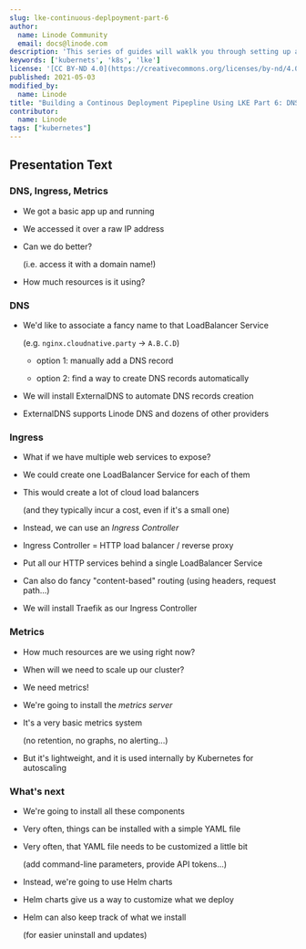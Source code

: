 ```yaml
---
slug: lke-continuous-deplpoyment-part-6
author:
  name: Linode Community
  email: docs@linode.com
description: 'This series of guides will waklk you through setting up a continous deployment pipeline on LKE.'
keywords: ['kubernets', 'k8s', 'lke']
license: '[CC BY-ND 4.0](https://creativecommons.org/licenses/by-nd/4.0)'
published: 2021-05-03
modified_by:
  name: Linode
title: "Building a Continous Deployment Pipepline Using LKE Part 6: DNS, Ingress, and Metrics"
contributor:
  name: Linode
tags: ["kubernetes"]
---
```


## Presentation Text

### DNS, Ingress, Metrics

- We got a basic app up and running

- We accessed it over a raw IP address

- Can we do better?

  (i.e. access it with a domain name!)

- How much resources is it using?

### DNS

- We'd like to associate a fancy name to that LoadBalancer Service

  (e.g. `nginx.cloudnative.party` → `A.B.C.D`)

  - option 1: manually add a DNS record

  - option 2: find a way to create DNS records automatically

- We will install ExternalDNS to automate DNS records creation

- ExternalDNS supports Linode DNS and dozens of other providers

### Ingress

- What if we have multiple web services to expose?

- We could create one LoadBalancer Service for each of them

- This would create a lot of cloud load balancers

  (and they typically incur a cost, even if it's a small one)

- Instead, we can use an *Ingress Controller*

- Ingress Controller = HTTP load balancer / reverse proxy

- Put all our HTTP services behind a single LoadBalancer Service

- Can also do fancy "content-based" routing (using headers, request path...)

- We will install Traefik as our Ingress Controller

### Metrics

- How much resources are we using right now?

- When will we need to scale up our cluster?

- We need metrics!

- We're going to install the *metrics server*

- It's a very basic metrics system

  (no retention, no graphs, no alerting...)

- But it's lightweight, and it is used internally by Kubernetes for autoscaling

### What's next

- We're going to install all these components

- Very often, things can be installed with a simple YAML file

- Very often, that YAML file needs to be customized a little bit

  (add command-line parameters, provide API tokens...)

- Instead, we're going to use Helm charts

- Helm charts give us a way to customize what we deploy

- Helm can also keep track of what we install

  (for easier uninstall and updates)